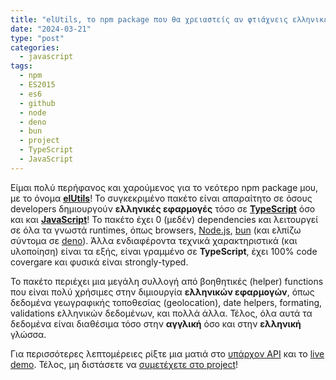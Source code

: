 ```yaml
---
title: "elUtils, το npm package που θα χρειαστείς αν φτιάχνεις ελληνικές εφαρμογές"
date: "2024-03-21"
type: "post"
categories:
  - javascript
tags:
  - npm
  - ES2015
  - es6
  - github
  - node
  - deno
  - bun
  - project
  - TypeScript
  - JavaScript
---
```


Είμαι πολύ περήφανος και χαρούμενος για το νεότερο npm package μου, με το όνομα [**elUtils**](https://www.npmjs.com/package/@tsevdos/el-utils)! Το συγκεκριμένο πακέτο είναι απαραίτητο σε όσους developers δημιουργούν **ελληνικές εφαρμογές** τόσο σε [**TypeScript**](https://www.typescriptlang.org/) όσο και και [**JavaScript**](https://developer.mozilla.org/en-US/docs/Web/JavaScript/Language_overview)! Το πακέτο έχει 0 (μεδέν) dependencies και λειτουργεί σε όλα τα γνωστά runtimes, όπως browsers, [Node.js](https://nodejs.org), [bun](https://bun.sh/) (και ελπίζω σύντομα σε [deno](https://deno.com/)). Άλλα ενδιαφέροντα τεχνικά χαρακτηριστικά (και υλοποίηση) είναι τα εξής, είναι γραμμένο σε **TypeScript**, έχει 100% code covergare και φυσικά είναι strongly-typed.

Το πακέτο περιέχει μια μεγάλη συλλογή από βοηθητικές (helper) functions που είναι πολύ χρήσιμες στην διμιουργία **ελληνικών εφαρμογών**, όπως δεδομένα γεωγραφικής τοποθεσίας (geolocation), date helpers, formating, validations ελληνικών δεδομένων, και πολλά άλλα. Τέλος, όλα αυτά τα δεδομένα είναι διαθέσιμα τόσο στην **αγγλική** όσο και στην **ελληνική** γλώσσα.

Για περισσότερες λεπτομέρειες ρίξτε μια ματιά στο [υπάρχον API](https://paka.dev/npm/@tsevdos/el-utils) και το [live demo](https://codesandbox.io/p/sandbox/elutils-demo-r8sphg). Τέλος, μη διστάσετε να [συμετέχετε στο project](https://github.com/tsevdos/elUtils)!
